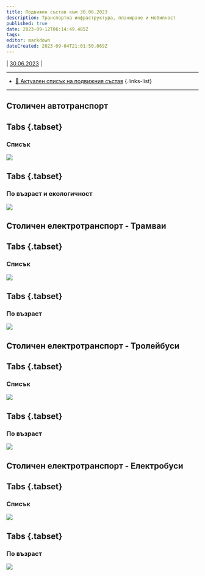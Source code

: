 ```yaml
---
title: Подвижен състав към 30.06.2023
description: Транспортна инфраструктура, планиране и мобилност
published: true
date: 2023-09-12T06:14:49.485Z
tags: 
editor: markdown
dateCreated: 2023-09-04T21:01:50.069Z
---
```


| [30.06.2023](/bg/public-transport/fleet-list/20230630) | 

---

- [:notebook_with_decorative_cover: Актуален списък на подвижния състав](/bg/public-transport/fleet-list/actual)
{.links-list}
---


## Столичен автотранспорт
## Tabs {.tabset}
### Списък
<img src="https://drive.google.com/uc?id=1amJC5mmUAYKTH81bp7FnaeHNN_i73FhP">

## Tabs {.tabset}
### По възраст и екологичност
<img src="https://drive.google.com/uc?id=1_jNCtzwqKmLBXlt04ZFr10fyWHj_3vqV">

## Столичен електротранспорт - Трамваи
## Tabs {.tabset}
### Списък
<img src="https://drive.google.com/uc?id=1OYhh55-mXV-P9Sif3P-MbzloH_dNjUHU">

## Tabs {.tabset}
### По възраст
<img src="https://drive.google.com/uc?id=1ihjzJe0aQYHitt1LSc0whDxtP0a9hyr-">

## Столичен електротранспорт - Тролейбуси
## Tabs {.tabset}
### Списък
<img src="https://drive.google.com/uc?id=1d5T4PgzXtuwXSArWR8GtQvK7egkaKORc">

## Tabs {.tabset}
### По възраст
<img src="https://drive.google.com/uc?id=1YyQnft72iPDaxO-DT2E8UVKJO6D5zG-z">


## Столичен електротранспорт - Електробуси
## Tabs {.tabset}
### Списък
<img src="https://drive.google.com/uc?id=15P29UkjrzeIn9xg_Ap44Qvv2BYgsxML2">

## Tabs {.tabset}
### По възраст
<img src="https://drive.google.com/uc?id=1BltTQMMLyX9i3kgM4ZcEaBZCUgA12y_B">